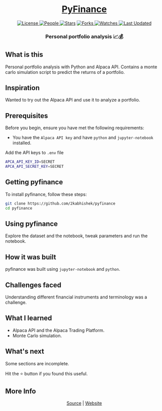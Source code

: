 <div align = "center">

<h1><a href="https://2kabhishek.github.io/pyfinance">PyFinance</a></h1>

<a href="https://github.com/2KAbhishek/PyFinance/blob/main/LICENSE">
<img alt="License" src="https://img.shields.io/github/license/2kabhishek/PyFinance?style=flat&color=eee&label="> </a>

<a href="https://github.com/2KAbhishek/PyFinance/graphs/contributors">
<img alt="People" src="https://img.shields.io/github/contributors/2kabhishek/PyFinance?style=flat&color=ffaaf2&label=People"> </a>

<a href="https://github.com/2KAbhishek/PyFinance/stargazers">
<img alt="Stars" src="https://img.shields.io/github/stars/2kabhishek/PyFinance?style=flat&color=98c379&label=Stars"></a>

<a href="https://github.com/2KAbhishek/PyFinance/network/members">
<img alt="Forks" src="https://img.shields.io/github/forks/2kabhishek/PyFinance?style=flat&color=66a8e0&label=Forks"> </a>

<a href="https://github.com/2KAbhishek/PyFinance/watchers">
<img alt="Watches" src="https://img.shields.io/github/watchers/2kabhishek/PyFinance?style=flat&color=f5d08b&label=Watches"> </a>

<a href="https://github.com/2KAbhishek/PyFinance/pulse">
<img alt="Last Updated" src="https://img.shields.io/github/last-commit/2kabhishek/PyFinance?style=flat&color=e06c75&label="> </a>

<h3>Personal portfolio analysis 📈💰</h3>

</div>

## What is this

Personal portfolio analysis with Python and Alpaca API.
Contains a monte carlo simulation script to predict the returns of a portfolio.

## Inspiration

Wanted to try out the Alpaca API and use it to analyze a portfolio.

## Prerequisites

Before you begin, ensure you have met the following requirements:

- You have the `Alpaca API key` and have `python` and `jupyter-notebook` installed.

Add the API keys to `.env` file

```bash
APCA_API_KEY_ID=SECRET
APCA_API_SECRET_KEY=SECRET
```

## Getting pyfinance

To install pyfinance, follow these steps:

```bash
git clone https://github.com/2kabhishek/pyfinance
cd pyfinance
```

## Using pyfinance

Explore the dataset and the notebook, tweak parameters and run the notebook.

## How it was built

pyfinance was built using `jupyter-notebook` and `python`.

## Challenges faced

Understanding different financial instruments and terminology was a challenge.

## What I learned

- Alpaca API and the Alpaca Trading Platform.
- Monte Carlo simulation.

## What's next

Some sections are incomplete.

Hit the ⭐ button if you found this useful.

## More Info

<div align="center">

<a href="https://github.com/2KAbhishek/pyfinance">Source</a> | <a href="https://2kabhishek.github.io/pyfinance">Website</a>

</div>
